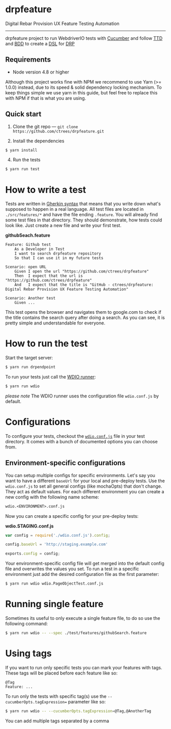 # drpfeature
Digital Rebar Provision UX Feature Testing Automation

***

drpfeature project to run WebdriverIO tests with [Cucumber](https://cucumber.io/) and follow [TTD](https://en.wikipedia.org/wiki/Test-driven_development) and [BDD](http://en.wikipedia.org/wiki/Behavior-driven_development) to create a [DSL](https://en.wikipedia.org/wiki/Domain-specific_language) for [DRP](http://provision.readthedocs.io/en/latest/)

## Requirements

- Node version 4.8 or higher

Although this project works fine with NPM we recommend to use Yarn (>= 1.0.0) instead,  due to its speed & solid dependency locking mechanism. To keep things simple we use yarn in this guide, but feel free to replace this with NPM if that is what you are using.

## Quick start

1. Clone the git repo — `git clone https://github.com/ctrees/drpfeature.git`

2. Install the dependencies 

```sh
$ yarn install
```

4. Run the tests

```sh
$ yarn run test
```

# How to write a test

Tests are written in [Gherkin syntax](https://cucumber.io/docs/reference)
that means that you write down what's supposed to happen in a real language. All test files are located in
`./src/features/*` and have the file ending `.feature`. You will already find some test files in that
directory. They should demonstrate, how tests could look like. Just create a new file and write your first
test.

__githubSeach.feature__
```gherkin
Feature: Github test
    As a Developer in Test
    I want to search drpfeature repository
    So that I can use it in my future tests

Scenario: open URL
    Given I open the url "https://github.com/ctrees/drpfeature"
    Then  I expect that the url is "https://github.com/ctrees/drpfeature"
    And   I expect that the title is "GitHub - ctrees/drpfeature: Digital Rebar Provision UX Feature Testing Automation"

Scenario: Another test
    Given ...

```

This test opens the browser and navigates them to google.com to check if the title contains the search
query after doing a search. As you can see, it is pretty simple and understandable for everyone.

# How to run the test

Start the target server:

```sh
$ yarn run drpendpoint
```

To run your tests just call the [WDIO runner](http://webdriver.io/guide/testrunner/gettingstarted.html):

```sh
$ yarn run wdio
```

_please note_ The WDIO runner uses the configuration file `wdio.conf.js` by default.

# Configurations

To configure your tests, checkout the [`wdio.conf.js`](https://github.com/webdriverio/cucumber-boilerplate/blob/master/wdio.conf.js) file in your test directory. It comes with a bunch of documented options you can choose from.

## Environment-specific configurations

You can setup multiple configs for specific environments. Let's say you want to have a different `baseUrl` for
your local and pre-deploy tests. Use the `wdio.conf.js` to set all general configs (like mochaOpts) that don't change.
They act as default values. For each different environment you can create a new config with the following name
scheme:

```txt
wdio.<ENVIRONMENT>.conf.js
```

Now you can create a specific config for your pre-deploy tests:

__wdio.STAGING.conf.js__
```js
var config = require('./wdio.conf.js').config;

config.baseUrl = 'http://staging.example.com'

exports.config = config;
```

Your environment-specific config file will get merged into the default config file and overwrites the values you set.
To run a test in a specific environment just add the desired configuration file as the first parameter:

```sh
$ yarn run wdio wdio.PageObjectTest.conf.js
```

# Running single feature
Sometimes its useful to only execute a single feature file, to do so use the following command:

```sh
$ yarn run wdio -- --spec ./test/features/githubSearch.feature
```


# Using tags

If you want to run only specific tests you can mark your features with tags. These tags will be placed before each feature like so:

```gherkin
@Tag
Feature: ...
```

To run only the tests with specific tag(s) use the `--cucumberOpts.tagExpression=` parameter like so:

```sh
$ yarn run wdio -- --cucumberOpts.tagExpression=@Tag,@AnotherTag
```

You can add multiple tags separated by a comma


